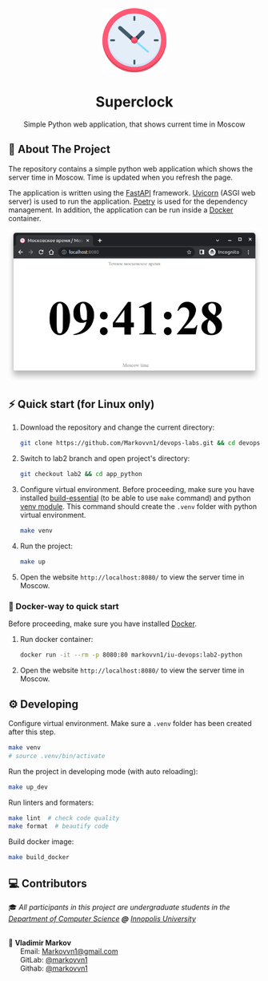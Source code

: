<div align="center">
  <img src=".github/logo.png" height="128px"/><br/>
  <h1>Superclock</h1>
  <p>Simple Python web application, that shows current time in Moscow</a></p>
</div>

## 📝 About The Project

The repository contains a simple python web application which shows the server time in Moscow. Time is updated when you refresh the page.

The application is written using the [FastAPI](https://fastapi.tiangolo.com/) framework. [Uvicorn](https://www.uvicorn.org/) (ASGI web server) is used to run the application. [Poetry](https://python-poetry.org/) is used for the dependency management. In addition, the application can be run inside a [Docker](https://www.docker.com/) container.

<div align="center">
  <img src=".github/web_demo.png" width="600px"/>
</div>

## ⚡️ Quick start (for Linux only)

1. Download the repository and change the current directory:

   ```bash
   git clone https://github.com/Markovvn1/devops-labs.git && cd devops-labs
   ```

2. Switch to lab2 branch and open project's directory:

   ```bash
   git checkout lab2 && cd app_python
   ```

3. Configure virtual environment. Before proceeding, make sure you have installed [build-essential](https://packages.debian.org/en/sid/build-essential) (to be able to use `make` command) and python [venv module](https://docs.python.org/3/library/venv.html). This command should create the `.venv` folder with python virtual environment.

   ```bash
   make venv
   ```

4. Run the project:

   ```bash
   make up
   ```

5. Open the website `http://localhost:8080/` to view the server time in Moscow.

### :whale: Docker-way to quick start

Before proceeding, make sure you have installed [Docker](https://docs.docker.com/engine/install/).

1. Run docker container:

   ```bash
   docker run -it --rm -p 8080:80 markovvn1/iu-devops:lab2-python
   ```

2. Open the website `http://localhost:8080/` to view the server time in Moscow.

## ⚙️ Developing

Configure virtual environment. Make sure a `.venv` folder has been created after this step.

```bash
make venv
# source .venv/bin/activate
```

Run the project in developing mode (with auto reloading):

```bash
make up_dev
```

Run linters and formaters:

```bash
make lint  # check code quality
make format  # beautify code
```

Build docker image:

```bash
make build_docker
```

## :computer: Contributors

<p>

  :mortar_board: <i>All participants in this project are undergraduate students in the <a href="https://apply.innopolis.university/en/bachelor/">Department of Computer Science</a> <b>@</b> <a href="https://innopolis.university/">Innopolis University</a></i> <br> <br>

  :boy: <b>Vladimir Markov</b> <br>
  &nbsp;&nbsp;&nbsp;&nbsp;&nbsp; Email: <a>Markovvn1@gmail.com</a> <br>
  &nbsp;&nbsp;&nbsp;&nbsp;&nbsp; GitLab: <a href="https://gitlab.com/markovvn1">@markovvn1</a> <br>
  &nbsp;&nbsp;&nbsp;&nbsp;&nbsp; Githab: <a href="https://github.com/markovvn1">@markovvn1</a> <br>
</p>
